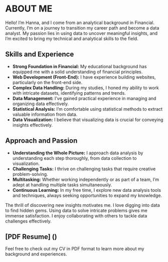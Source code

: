 # ABOUT ME
Hello! I’m Hanna, and I come from an analytical background in Financial. Currently, I’m on a journey to transition my career path and become a data analyst. My passion lies in using data to uncover meaningful insights, and I’m excited to bring my technical and analytical skills to the field.

## Skills and Experience
- **Strong Foundation in Financial:** My educational background has equipped me with a solid understanding of financial principles.
- **Web Development (Front-End):** I have experience building websites, particularly on the front-end side.
- **Complex Data Handling:** During my studies, I honed my ability to work with intricate datasets, identifying patterns and trends.
- **Data Management:** I’ve gained practical experience in managing and organizing data effectively.
- **Statistical Analysis:** I’m comfortable using statistical methods to extract valuable information from data.
- **Data Visualization:** I believe that visualizing data is crucial for conveying insights effectively.

## Approach and Passion
- **Understanding the Whole Picture:** I approach data analysis by understanding each step thoroughly, from data collection to visualization.
- **Challenging Tasks:** I thrive on challenging tasks that require creative problem-solving.
- **Multitasking:** Whether working independently or as part of a team, I’m adept at handling multiple tasks simultaneously.
- **Continuous Learning:** In my free time, I explore new data analysis tools and techniques, always seeking opportunities to expand my knowledge.

The thrill of discovering new insights motivates me. I love digging into data to find hidden gems. Using data to solve intricate problems gives me immense satisfaction. I enjoy collaborating with others to tackle data challenges effectively.

## [PDF Resume] () 
Feel free to check out my CV in PDF format to learn more about my background and experiences.
